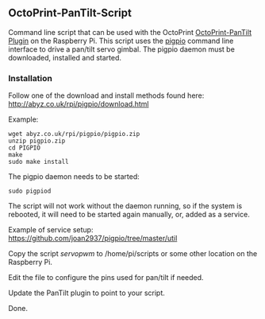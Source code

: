 ## OctoPrint-PanTilt-Script
Command line script that can be used with the OctoPrint [OctoPrint-PanTilt Plugin](https://github.com/Salandora/OctoPrint-PanTilt)
on the Raspberry Pi.
This script uses the [pigpio](http://abyz.co.uk/rpi/pigpio) command line interface to drive a pan/tilt servo gimbal.
The pigpio daemon must be downloaded, installed and started.


### Installation
Follow one of the download and install methods found here: http://abyz.co.uk/rpi/pigpio/download.html

Example:
```
wget abyz.co.uk/rpi/pigpio/pigpio.zip
unzip pigpio.zip
cd PIGPIO
make
sudo make install
```

The pigpio daemon needs to be started:
```
sudo pigpiod
```
The script will not work without the daemon running, so if the system is rebooted, it will need to be
started again manually, or, added as a service.

Example of service setup: https://github.com/joan2937/pigpio/tree/master/util

Copy the script *servopwm* to /home/pi/scripts or some other location on the Raspberry Pi.

Edit the file to configure the pins used for pan/tilt if needed.

Update the PanTilt plugin to point to your script.

Done.